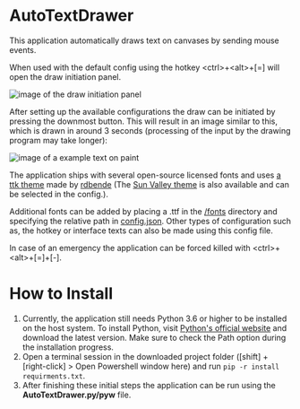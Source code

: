 # AutoTextDrawer
This application automatically draws text on canvases by sending mouse events.

When used with the default config using the hotkey \<ctrl\>+\<alt\>+[=] will open the draw initiation panel.

![image of the draw initiation panel](https://i.imgur.com/6SXmeTv.png)

After setting up the available configurations the draw can be initiated by pressing the downmost button. This will result in an image similar to this, which is drawn in around 3 seconds (processing of the input by the drawing program may take longer):

![image of a example text on paint](https://i.imgur.com/MKBkep3.png)

The application ships with several open-source licensed fonts 
and uses [a ttk theme](https://github.com/rdbende/Azure-ttk-theme) made by [rdbende](https://github.com/rdbende) 
(The [Sun Valley theme](https://github.com/rdbende/Sun-Valley-ttk-theme) is also available and can be selected in the config.).

Additional fonts can be added by placing a .ttf in the [/fonts](/fonts) directory and specifying the relative
path in [config.json](config.json). Other types of configuration such as, the hotkey or interface texts can also be made using
this config file.

In case of an emergency the application can be forced killed with \<ctrl\>+\<alt\>+[=]+[-].

# How to Install
1. Currently, the application still needs Python 3.6 or higher to be installed on the host system. To install Python, visit
   [Python's official website](https://www.python.org/downloads/) and download the latest version. Make sure to check the Path
   option during the installation progress.
1. Open a terminal session in the downloaded project folder ([shift] + [right-click] > Open Powershell window here) and run
`pip -r install requirments.txt`.
1. After finishing these initial steps the application can be run using the **AutoTextDrawer.py/pyw** file.
